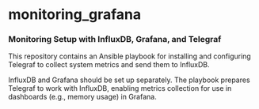 # monitoring_grafana

### Monitoring Setup with InfluxDB, Grafana, and Telegraf

This repository contains an Ansible playbook for installing and configuring Telegraf to collect system metrics and send them to InfluxDB.

InfluxDB and Grafana should be set up separately. The playbook prepares Telegraf to work with InfluxDB, enabling metrics collection for use in dashboards (e.g., memory usage) in Grafana.
